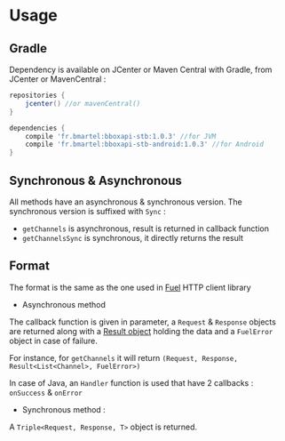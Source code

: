 # Usage

## Gradle

Dependency is available on JCenter or Maven Central
with Gradle, from JCenter or MavenCentral :

```groovy
repositories {
    jcenter() //or mavenCentral()
}

dependencies {
    compile 'fr.bmartel:bboxapi-stb:1.0.3' //for JVM
    compile 'fr.bmartel:bboxapi-stb-android:1.0.3' //for Android
}
```

## Synchronous & Asynchronous

All methods have an asynchronous & synchronous version. The synchronous version is suffixed with `Sync` :

* `getChannels` is asynchronous, result is returned in callback function
* `getChannelsSync` is synchronous, it directly returns the result

## Format

The format is the same as the one used in [Fuel](https://github.com/kittinunf/Fuel) HTTP client library

* Asynchronous method

The callback function is given in parameter, a `Request` & `Response` objects are returned along with a [Result object](https://github.com/kittinunf/Result) holding the data and a `FuelError` object in case of failure.

For instance, for `getChannels` it will return `(Request, Response, Result<List<Channel>, FuelError>)`

In case of Java, an `Handler` function is used that have 2 callbacks : `onSuccess` & `onError`

* Synchronous method :

A `Triple<Request, Response, T>` object is returned.